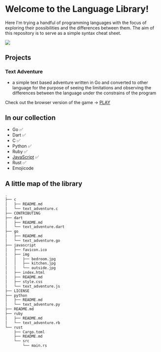 # Welcome to the Language Library!
Here I'm trying a handful of programming languages with the focus of exploring their possibilities and the differences between them. The aim of this repository is to serve as a simple syntax cheat sheet. 

![](https://media0.giphy.com/media/9DefTAr6NRRnV82U08/giphy.gif?cid=ecf05e47uzxf0uv0empgnj837yu66h7tsxnunqi95m5kyeai&rid=giphy.gif&ct=g)

## Projects
### Text Adventure
- a simple text based adventure written in Go and converted to other language for the purpose of seeing the limitations and observing the differences between the language under the constrains of the program

Check out the browser version of the game -> [PLAY](https://regexowl.github.io/exploring-languages/)

## In our collection
- Go ✅
- Dart ✅
- C ✅
- Python ✅
- Ruby ✅
- [JavaScript](https://regexowl.github.io/exploring-languages/) ✅
- Rust ✅
- Emojicode

## A little map of the library
```bash
.
├── c
│   ├── README.md
│   └── text_adventure.c
├── CONTRIBUTING
├── dart
│   ├── README.md
│   └── text_adventure.dart
├── go
│   ├── README.md
│   └── text_adventure.go
├── javascript
│   ├── favicon.ico
│   ├── img
│   │   ├── bedroom.jpg
│   │   ├── kitchen.jpg
│   │   └── outside.jpg
│   ├── index.html
│   ├── README.md
│   ├── style.css
│   └── text_adventure.js
├── LICENSE
├── python
│   ├── README.md
│   └── text_adventure.py
├── README.md
├── ruby
│   ├── README.md
│   └── text_adventure.rb
└── rust
    ├── Cargo.toml
    ├── README.md
    └── src
        └── main.rs

```

